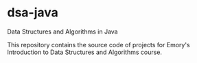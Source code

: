 # dsa-java
Data Structures and Algorithms in Java

This repository contains the source code of projects for Emory's Introduction to Data Structures and Algorithms course.
